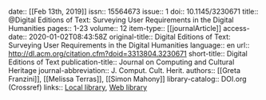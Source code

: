 date:: [[Feb 13th, 2019]]
issn:: 15564673
issue:: 1
doi:: 10.1145/3230671
title:: @Digital Editions of Text: Surveying User Requirements in the Digital Humanities
pages:: 1-23
volume:: 12
item-type:: [[journalArticle]]
access-date:: 2020-01-02T08:43:58Z
original-title:: Digital Editions of Text: Surveying User Requirements in the Digital Humanities
language:: en
url:: http://dl.acm.org/citation.cfm?doid=3313804.3230671
short-title:: Digital Editions of Text
publication-title:: Journal on Computing and Cultural Heritage
journal-abbreviation:: J. Comput. Cult. Herit.
authors:: [[Greta Franzini]], [[Melissa Terras]], [[Simon Mahony]]
library-catalog:: DOI.org (Crossref)
links:: [Local library](zotero://select/groups/2386895/items/3U3VQQZ4), [Web library](https://www.zotero.org/groups/2386895/items/3U3VQQZ4)
